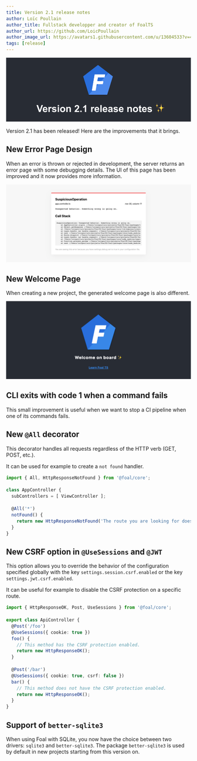 ```yaml
---
title: Version 2.1 release notes
author: Loïc Poullain
author_title: Fullstack developper and creator of FoalTS
author_url: https://github.com/LoicPoullain
author_image_url: https://avatars1.githubusercontent.com/u/13604533?v=4
tags: [release]
---
```


![Banner](./assets/version-2.1-is-here/banner.png)

Version 2.1 has been released! Here are the improvements that it brings.

<!--truncate-->

## New Error Page Design

When an error is thrown or rejected in development, the server returns an error page with some debugging details. The UI of this page has been improved and it now provides more information.

![Error page](./assets/version-2.1-is-here/error-page.png)

## New Welcome Page

When creating a new project, the generated welcome page is also different.

![Welcome page](./assets/version-2.1-is-here/welcome-page.png)

## CLI exits with code 1 when a command fails

This small improvement is useful when we want to stop a CI pipeline when one of its commands fails.

## New `@All` decorator

This decorator handles all requests regardless of the HTTP verb (GET, POST, etc.).

It can be used for example to create a `not found` handler.

```typescript
import { All, HttpResponseNotFound } from '@foal/core';

class AppController {
  subControllers = [ ViewController ];

  @All('*')
  notFound() {
    return new HttpResponseNotFound('The route you are looking for does not exist.');
  }
}
```

## New CSRF option in `@UseSessions` and `@JWT`

This option allows you to override the behavior of the configuration specified globally with the key `settings.session.csrf.enabled` or the key `settings.jwt.csrf.enabled`.

It can be useful for example to disable the CSRF protection on a specific route.

```typescript
import { HttpResponseOK, Post, UseSessions } from '@foal/core';

export class ApiController {
  @Post('/foo')
  @UseSessions({ cookie: true })
  foo() {
    // This method has the CSRF protection enabled.
    return new HttpResponseOK();
  }

  @Post('/bar')
  @UseSessions({ cookie: true, csrf: false })
  bar() {
    // This method does not have the CSRF protection enabled.
    return new HttpResponseOK();
  }
}

```

## Support of `better-sqlite3`

When using Foal with SQLite, you now have the choice between two drivers: `sqlite3` and `better-sqlite3`. The package `better-sqlite3` is used by default in new projects starting from this version on.